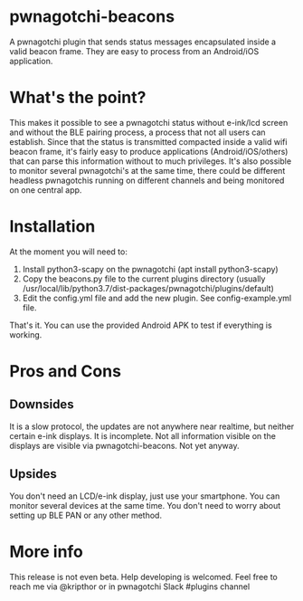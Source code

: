 # pwnagotchi-beacons
A pwnagotchi plugin that sends status messages encapsulated inside a valid beacon frame. They are easy to process from an Android/iOS application.

# What's the point?
This makes it possible to see a pwnagotchi status without e-ink/lcd screen and without the BLE pairing process, a process that not all users can establish. Since that the status is transmitted compacted inside a valid wifi beacon frame, it's fairly easy to produce applications (Android/iOS/others) that can parse this information without to much privileges.
It's also possible to monitor several pwnagotchi's at the same time, there could be different headless pwnagotchis running on different channels and being monitored on one central app.

# Installation
At the moment you will need to:
1. Install python3-scapy on the pwnagotchi (apt install python3-scapy)
2. Copy the beacons.py file to the current plugins directory (usually /usr/local/lib/python3.7/dist-packages/pwnagotchi/plugins/default)
3. Edit the config.yml file and add the new plugin. See config-example.yml file.

That's it. You can use the provided Android APK to test if everything is working.

# Pros and Cons
## Downsides
It is a slow protocol, the updates are not anywhere near realtime, but neither certain e-ink displays.
It is incomplete. Not all information visible on the displays are visible via pwnagotchi-beacons. Not yet anyway.

## Upsides
You don't need an LCD/e-ink display, just use your smartphone.
You can monitor several devices at the same time.
You don't need to worry about setting up BLE PAN or any other method.

# More info
This release is not even beta. Help developing is welcomed.
Feel free to reach me via @kripthor or in pwnagotchi Slack #plugins channel


